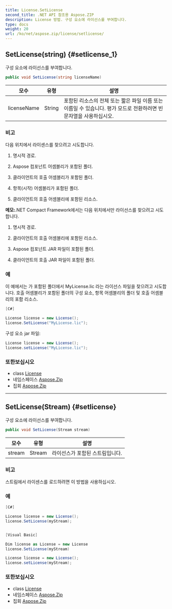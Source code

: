 ```yaml
---
title: License.SetLicense
second_title: .NET API 참조용 Aspose.ZIP
description: License 방법. 구성 요소에 라이선스를 부여합니다.
type: docs
weight: 20
url: /ko/net/aspose.zip/license/setlicense/
---
```

## SetLicense(string) {#setlicense_1}

구성 요소에 라이선스를 부여합니다.

```csharp
public void SetLicense(string licenseName)
```

| 모수 | 유형 | 설명 |
| --- | --- | --- |
| licenseName | String | 포함된 리소스의 전체 또는 짧은 파일 이름 또는 이름일 수 있습니다. 평가 모드로 전환하려면 빈 문자열을 사용하십시오. |

### 비고

다음 위치에서 라이센스를 찾으려고 시도합니다.

1. 명시적 경로.

2. Aspose 컴포넌트 어셈블리가 포함된 폴더.

3. 클라이언트의 호출 어셈블리가 포함된 폴더.

4. 항목(시작) 어셈블리가 포함된 폴더.

5. 클라이언트의 호출 어셈블리에 포함된 리소스.

**메모:**.NET Compact Framework에서는 다음 위치에서만 라이선스를 찾으려고 시도합니다.

1. 명시적 경로.

2. 클라이언트의 호출 어셈블리에 포함된 리소스.

2. Aspose 컴포넌트 JAR 파일이 포함된 폴더.

3. 클라이언트의 호출 JAR 파일이 포함된 폴더.

### 예

이 예에서는 가 포함된 폴더에서 MyLicense.lic 라는 라이선스 파일을 찾으려고 시도합니다. 호출 어셈블리가 포함된 폴더의 구성 요소, 항목 어셈블리의 폴더 및 호출 어셈블리의 포함 리소스.

```csharp
[C#]

License license = new License();
license.SetLicense("MyLicense.lic");
```

구성 요소 jar 파일:

```csharp
License license = new License();
license.setLicense("MyLicense.lic");
```

### 또한보십시오

* class [License](../)
* 네임스페이스 [Aspose.Zip](../../license/)
* 집회 [Aspose.Zip](../../../)

---

## SetLicense(Stream) {#setlicense}

구성 요소에 라이선스를 부여합니다.

```csharp
public void SetLicense(Stream stream)
```

| 모수 | 유형 | 설명 |
| --- | --- | --- |
| stream | Stream | 라이선스가 포함된 스트림입니다. |

### 비고

스트림에서 라이센스를 로드하려면 이 방법을 사용하십시오.

### 예

```csharp
[C#]

License license = new License();
license.SetLicense(myStream);


[Visual Basic]

Dim license as License = new License
license.SetLicense(myStream)

License license = new License();
license.setLicense(myStream);
```

### 또한보십시오

* class [License](../)
* 네임스페이스 [Aspose.Zip](../../license/)
* 집회 [Aspose.Zip](../../../)


